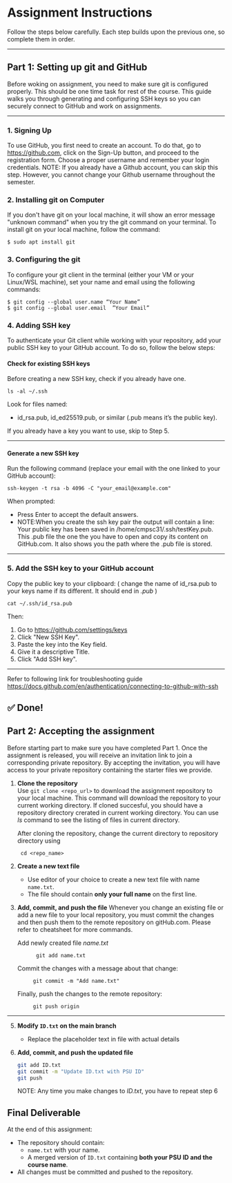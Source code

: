 # Assignment Instructions

Follow the steps below carefully. Each step builds upon the previous one, so complete them in order.

---
## Part 1: Setting up git and GitHub
Before woking on assignment, you need to make sure git is configured properly. This should be one time task for rest of the course.
This guide walks you through generating and configuring SSH keys so you can securely connect to GitHub and work on assignments.

---
### 1. Signing Up

To use GitHub, you first need to create an account. To do that, go to https://github.com, click on the Sign-Up button, and proceed to the registration form. Choose a proper username and remember your login credentials.
NOTE: If you already have a Github account, you can skip this step. However, you cannot change your Github username throughout the semester.

### 2. Installing git on Computer

If you don't have git on your local machine, it will show an error message "unknown command" when you try the git command on your terminal. To install git on your local machine, follow the command:

    $ sudo apt install git

### 3. Configuring the git

To configure your git client in the terminal (either your VM or your Linux/WSL machine), set your name and email using the following commands:

    $ git config --global user.name “Your Name”
    $ git config --global user.email  ”Your Email”

### 4. Adding SSH key
To authenticate your Git client while working with your repository, add your public SSH key to your GitHub account. To do so, follow the below steps: 

#### Check for existing SSH keys
Before creating a new SSH key, check if you already have one.

    ls -al ~/.ssh

Look for files named:

- id_rsa.pub, id_ed25519.pub, or similar (.pub means it’s the public key).

If you already have a key you want to use, skip to Step 5.

---

#### Generate a new SSH key
Run the following command (replace your email with the one linked to your GitHub account):

    ssh-keygen -t rsa -b 4096 -C "your_email@example.com"

When prompted:
- Press Enter to accept the default answers.
- NOTE:When you create the ssh key pair the output will contain a line: Your public key has been saved in /home/cmpsc31/.ssh/testKey.pub. This .pub file the one the you have to open and copy its content on GitHub.com. It also shows you the   path where the .pub file is stored.
  
---
### 5. Add the SSH key to your GitHub account
Copy the public key to your clipboard: ( change the name of id_rsa.pub to your keys name if its different. It should end in *.pub* )

    cat ~/.ssh/id_rsa.pub
Then:

1. Go to https://github.com/settings/keys
2. Click "New SSH Key".
3. Paste the key into the Key field.
4. Give it a descriptive Title.
5. Click "Add SSH key".

---
Refer to following link for troubleshooting guide
https://docs.github.com/en/authentication/connecting-to-github-with-ssh

## ✅ Done!

## Part 2: Accepting the assignment
Before starting part to make sure you have completed Part 1. Once the assignment is released, you will receive an invitation link to join a corresponding private repository. By accepting the invitation,  you will have access to your private repository containing the starter files we provide. 

1. **Clone the repository**  
   Use `git clone <repo_url>` to download the assignment repository to your local machine. This command will download the repository to your current working directory.
   If cloned succesful, you should have a repository directory crerated in current working directory. You can use *ls* command to see the listing of files in current directory.
      
   After cloning the repository, change the current directory to repository directory using

        cd <repo_name>

3. **Create a new text file**  
   - Use editor of your choice to create a new text file with name `name.txt`.  
   - The file should contain **only your full name** on the first line.  

4. **Add, commit, and push the file**
    Whenever you change an existing file or add a new file to your local repository, you must commit the changes and then push them to the remote repository on gitHub.com.
    Please refer to cheatsheet for more commands.
   
    Add newly created file *name.txt*

             git add name.txt
    Commit the changes with a message about that change:
    
            git commit -m "Add name.txt"
    Finally, push the changes to the remote repository:

            git push origin

---

5. **Modify `ID.txt` on the main branch**  
    - Replace the placeholder text in file with actual details  

6. **Add, commit, and push the updated file**  
    ```bash
    git add ID.txt
    git commit -m "Update ID.txt with PSU ID"
    git push
    ```
    NOTE: Any time you make changes to *ID.txt*, you have to repeat step 6
   
## Final Deliverable
At the end of this assignment:
- The repository should contain:
  - `name.txt` with your name.  
  - A merged version of `ID.txt` containing **both your PSU ID and the course name**.  
- All changes must be committed and pushed to the repository.
